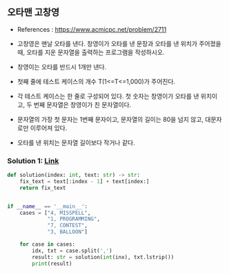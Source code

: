 ## 오타맨 고창영

* References : https://www.acmicpc.net/problem/2711

* 고창영은 맨날 오타를 낸다. 창영이가 오타를 낸 문장과 오타를 낸 위치가 주어졌을 때, 오타를 지운 문자열을 출력하는 프로그램을 작성하시오.
* 창영이는 오타를 반드시 1개만 낸다.
* 첫째 줄에 테스트 케이스의 개수 T(1<=T<=1,000)가 주어진다. 
* 각 테스트 케이스는 한 줄로 구성되어 있다. 첫 숫자는 창영이가 오타를 낸 위치이고, 두 번째 문자열은 창영이가 친 문자열이다. 
* 문자열의 가장 첫 문자는 1번째 문자이고, 문자열의 길이는 80을 넘지 않고, 대문자로만 이루어져 있다.
* 오타를 낸 위치는 문자열 길이보다 작거나 같다.

### Solution 1: [Link]()

```python
def solution(index: int, text: str) -> str:
    fix_text = text[:index - 1] + text[index:]
    return fix_text


if __name__ == '__main__':
    cases = ["4, MISSPELL",
             "1, PROGRAMMING",
             "7, CONTEST",
             "3, BALLOON"]

    for case in cases:
        idx, txt = case.split(',')
        result: str = solution(int(inx), txt.lstrip())
        print(result)
```
